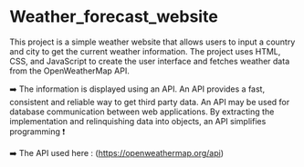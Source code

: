 # Weather_forecast_website
This project is a simple weather website that allows users to input a country and city to get the current weather information. The project uses HTML, CSS, and JavaScript to create the user interface and fetches weather data from the OpenWeatherMap API.


➡️ The information is displayed using an API. An API provides a fast, consistent and reliable way to get third party data. An API may be used for database communication between web applications. By extracting the implementation and relinquishing data into objects, an API simplifies programming ❗

➡️ The API used here : (https://openweathermap.org/api)
